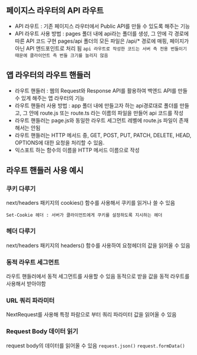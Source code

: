 ## 페이지스 라우터의 API 라우트

- API 라우트 :  기존 페이지스 라우터에서 Public API를 만들 수 있도록 해주는 기능
- API 라우트 사용 방법
: pages 폴더 내에 api라는 폴더를 생성, 그 안에 각 경로에 따른 API 코드 구현
pages/api 폴더의 모든 파일은 /api/* 경로에 매핑, 페이지가 아닌 API 앤드포인트로 처리 됨
`api 라우트로 작성한 코드는 서버 측 전용 번들이기 때문에 클라이언트 측 번들 크기를 늘리지 않음`

## 앱 라우터의 라우트 핸들러

- 라우트 핸들러 : 웹의 Request와 Response API를 활용하여 백엔드 API를 만들 수 있게 해주는 앱 라우터의 기능
- 라우트 핸들러 사용 방법 : app 폴더 내에 만들고자 하는 api경로대로 폴더를 만들고, 그 안에 route.js 또는 route.ts 라는 이름의 파일을 만들어 api 코드를 작성
- 라우트 핸들러는 page.js와 동일한 라우트 세그먼트 레벨에 route.js 파일이 존재해서는 안됨
- 라우트 핸들러는 HTTP 메서드 중, GET, POST, PUT, PATCH, DELETE, HEAD, OPTIONS에 대한 요청을 처리할 수 있음.
- 익스포트 하는 함수의 이름을 HTTP 메서드 이름으로 작성


## 라우트 핸들러 사용 예시
### 쿠키 다루기
next/headers 패키지의 cookies() 함수를 사용해서 쿠키를 읽거나 쓸 수 있음
```
Set-Cookie 헤더 : 서버가 클라이언트에게 쿠키를 설정하도록 지시하는 헤더
```

### 헤더 다루기
next/headers 패키지의 headers() 함수를 사용하여 요청헤더의 값을 읽어올 수 있음

### 동적 라우트 세그먼트
라우트 핸들러에서 동적 세그먼트를 사용할 수 있음
동적으로 받을 값을 동적 라우트를 사용해서 받아야함

### URL 쿼리 파라미터
NextRequest를 사용해 특정 파람으로 부터 쿼리 파라미터 값을 읽어올 수 있음

### Request Body 데이터 읽기
request body의 데이터를 읽어올 수 있음
`request.json()` `request.formData()`
